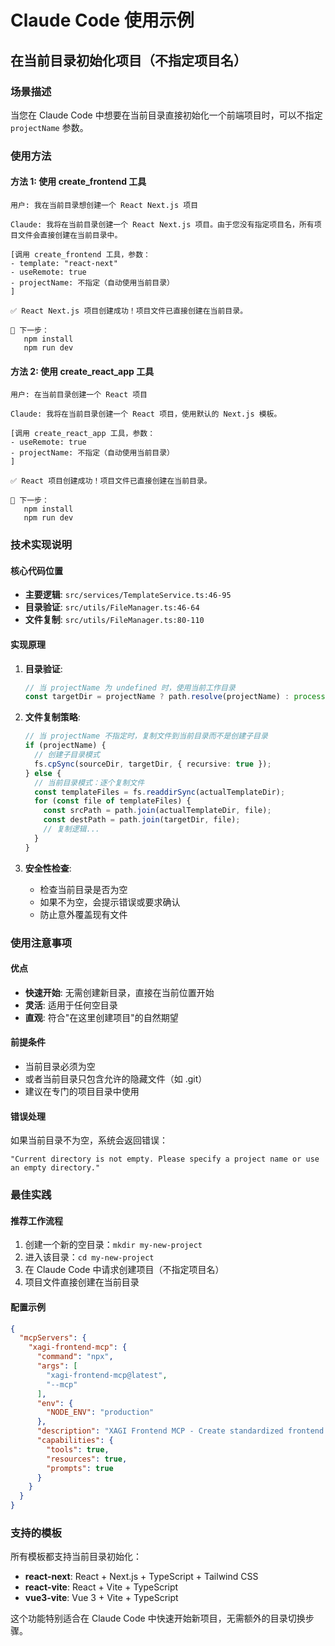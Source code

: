 # Claude Code 使用示例

## 在当前目录初始化项目（不指定项目名）

### 场景描述
当您在 Claude Code 中想要在当前目录直接初始化一个前端项目时，可以不指定 `projectName` 参数。

### 使用方法

#### 方法 1: 使用 create_frontend 工具

```
用户: 我在当前目录想创建一个 React Next.js 项目

Claude: 我将在当前目录创建一个 React Next.js 项目。由于您没有指定项目名，所有项目文件会直接创建在当前目录中。

[调用 create_frontend 工具，参数：
- template: "react-next"
- useRemote: true
- projectName: 不指定（自动使用当前目录）
]

✅ React Next.js 项目创建成功！项目文件已直接创建在当前目录。

🚀 下一步：
   npm install
   npm run dev
```

#### 方法 2: 使用 create_react_app 工具

```
用户: 在当前目录创建一个 React 项目

Claude: 我将在当前目录创建一个 React 项目，使用默认的 Next.js 模板。

[调用 create_react_app 工具，参数：
- useRemote: true
- projectName: 不指定（自动使用当前目录）
]

✅ React 项目创建成功！项目文件已直接创建在当前目录。

🚀 下一步：
   npm install
   npm run dev
```

### 技术实现说明

#### 核心代码位置
- **主要逻辑**: `src/services/TemplateService.ts:46-95`
- **目录验证**: `src/utils/FileManager.ts:46-64`
- **文件复制**: `src/utils/FileManager.ts:80-110`

#### 实现原理

1. **目录验证**:
   ```typescript
   // 当 projectName 为 undefined 时，使用当前工作目录
   const targetDir = projectName ? path.resolve(projectName) : process.cwd();
   ```

2. **文件复制策略**:
   ```typescript
   // 当 projectName 不指定时，复制文件到当前目录而不是创建子目录
   if (projectName) {
     // 创建子目录模式
     fs.cpSync(sourceDir, targetDir, { recursive: true });
   } else {
     // 当前目录模式：逐个复制文件
     const templateFiles = fs.readdirSync(actualTemplateDir);
     for (const file of templateFiles) {
       const srcPath = path.join(actualTemplateDir, file);
       const destPath = path.join(targetDir, file);
       // 复制逻辑...
     }
   }
   ```

3. **安全性检查**:
   - 检查当前目录是否为空
   - 如果不为空，会提示错误或要求确认
   - 防止意外覆盖现有文件

### 使用注意事项

#### 优点
- **快速开始**: 无需创建新目录，直接在当前位置开始
- **灵活**: 适用于任何空目录
- **直观**: 符合"在这里创建项目"的自然期望

#### 前提条件
- 当前目录必须为空
- 或者当前目录只包含允许的隐藏文件（如 .git）
- 建议在专门的项目目录中使用

#### 错误处理
如果当前目录不为空，系统会返回错误：
```
"Current directory is not empty. Please specify a project name or use an empty directory."
```

### 最佳实践

#### 推荐工作流程
1. 创建一个新的空目录：`mkdir my-new-project`
2. 进入该目录：`cd my-new-project`
3. 在 Claude Code 中请求创建项目（不指定项目名）
4. 项目文件直接创建在当前目录

#### 配置示例
```json
{
  "mcpServers": {
    "xagi-frontend-mcp": {
      "command": "npx",
      "args": [
        "xagi-frontend-mcp@latest",
        "--mcp"
      ],
      "env": {
        "NODE_ENV": "production"
      },
      "description": "XAGI Frontend MCP - Create standardized frontend projects from templates",
      "capabilities": {
        "tools": true,
        "resources": true,
        "prompts": true
      }
    }
  }
}
```

### 支持的模板
所有模板都支持当前目录初始化：
- **react-next**: React + Next.js + TypeScript + Tailwind CSS
- **react-vite**: React + Vite + TypeScript
- **vue3-vite**: Vue 3 + Vite + TypeScript

这个功能特别适合在 Claude Code 中快速开始新项目，无需额外的目录切换步骤。